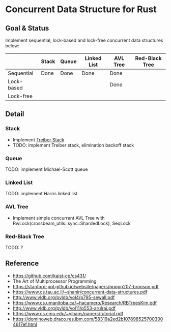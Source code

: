 # Concurrent Data Structure for Rust

## Goal & Status
Implement sequential, lock-based and lock-free concurrent data structures below:

|            | Stack | Queue | Linked List | AVL Tree | Red-Black Tree |
|------------|-------|-------|-------------|----------|----------------|
| Sequential | Done  | Done  |    Done     |   Done   |                |
| Lock-based |       |       |             |   Done   |                |
| Lock-free  |       |       |             |          |                |

## Detail
### Stack
- Implement [Treiber Stack](https://dominoweb.draco.res.ibm.com/58319a2ed2b1078985257003004617ef.html)
- TODO: implement Treiber stack, elimination backoff stack

### Queue
TODO: implement Michael-Scott queue

### Linked List
TODO: implement Harris linked list

### AVL Tree
- Implement simple concurrent AVL Tree with RwLock(crossbeam_utils::sync::ShardedLock), SeqLock

### Red-Black Tree
TODO: ?

## Reference
- https://github.com/kaist-cp/cs431/
- The Art of Multiprocessor Programming
- https://stanford-ppl.github.io/website/papers/ppopp207-bronson.pdf
- https://www.cs.tau.ac.il/~shanir/concurrent-data-structures.pdf
- http://www.vldb.org/pvldb/vol4/p795-sewall.pdf
- https://www.cs.umanitoba.ca/~hacamero/Research/RBTreesKim.pdf
- http://www.vldb.org/pvldb/vol11/p553-arulraj.pdf
- https://www.cs.cmu.edu/~yihans/papers/tutorial.pdf
- https://dominoweb.draco.res.ibm.com/58319a2ed2b1078985257003004617ef.html
